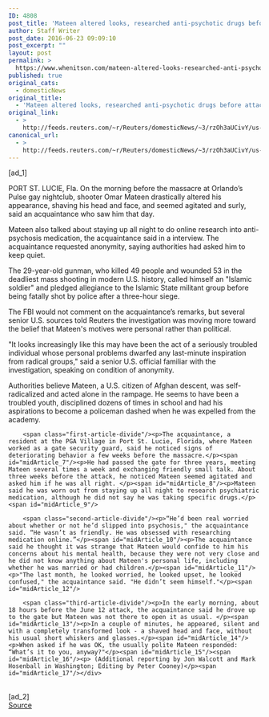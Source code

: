 ```yaml
---
ID: 4808
post_title: 'Mateen altered looks, researched anti-psychotic drugs before attack: acquaintance'
author: Staff Writer
post_date: 2016-06-23 09:09:10
post_excerpt: ""
layout: post
permalink: >
  https://www.whenitson.com/mateen-altered-looks-researched-anti-psychotic-drugs-before-attack-acquaintance/
published: true
original_cats:
  - domesticNews
original_title:
  - 'Mateen altered looks, researched anti-psychotic drugs before attack: acquaintance'
original_link:
  - >
    http://feeds.reuters.com/~r/Reuters/domesticNews/~3/rzOh3aUCivY/us-florida-shooting-mateen-idUSKCN0Z82LH
canonical_url:
  - >
    http://feeds.reuters.com/~r/Reuters/domesticNews/~3/rzOh3aUCivY/us-florida-shooting-mateen-idUSKCN0Z82LH
---
```

 [ad_1]
<br><div id="articleText">
<span id="midArticle_start"/>

<span id="midArticle_0"/><span class="focusParagraph" readability="9"><p><span class="articleLocation">PORT ST. LUCIE, Fla.</span> On the morning before the massacre at Orlando’s Pulse gay nightclub, shooter Omar Mateen drastically altered his appearance, shaving his head and face, and seemed agitated and surly, said an acquaintance who saw him that day.</p></span><span id="midArticle_1"/><p>Mateen also talked about staying up all night to do online research into anti-psychosis medication, the acquaintance said in a interview. The acquaintance requested anonymity, saying authorities had asked him to keep quiet.</p><span id="midArticle_2"/><p>The 29-year-old gunman, who killed 49 people and wounded 53 in the deadliest mass shooting in modern U.S. history, called himself an "Islamic soldier" and pledged allegiance to the Islamic State militant group before being fatally shot by police after a three-hour siege.    </p><span id="midArticle_3"/><p>The FBI would not comment on the acquaintance’s remarks, but several senior U.S. sources told Reuters the investigation was moving more toward the belief that Mateen's motives were personal rather than political.</p><span id="midArticle_4"/><p>"It looks increasingly like this may have been the act of a seriously troubled individual whose personal problems dwarfed any last-minute inspiration from radical groups," said a senior U.S. official familiar with the investigation, speaking on condition of anonymity.</p><span id="midArticle_5"/><p>Authorities believe Mateen, a U.S. citizen of Afghan descent, was self-radicalized and acted alone in the rampage. He seems to have been a troubled youth, disciplined dozens of times in school and had his aspirations to become a policeman dashed when he was expelled from the academy.       </p><span id="midArticle_6"/>
        
        <span class="first-article-divide"/><p>The acquaintance, a resident at the PGA Village in Port St. Lucie, Florida, where Mateen worked as a gate security guard, said he noticed signs of deteriorating behavior a few weeks before the massacre.</p><span id="midArticle_7"/><p>He had passed the gate for three years, meeting Mateen several times a week and exchanging friendly small talk. About three weeks before the attack, he noticed Mateen seemed agitated and asked him if he was all right. </p><span id="midArticle_8"/><p>Mateen said he was worn out from staying up all night to research psychiatric medication, although he did not say he was taking specific drugs.</p><span id="midArticle_9"/>
        
        <span class="second-article-divide"/><p>“He’d been real worried about whether or not he’d slipped into psychosis," the acquaintance said. “He wasn’t as friendly. He was obsessed with researching medication online.”</p><span id="midArticle_10"/><p>The acquaintance said he thought it was strange that Mateen would confide to him his concerns about his mental health, because they were not very close and he did not know anything about Mateen's personal life, including whether he was married or had children.</p><span id="midArticle_11"/><p>"The last month, he looked worried, he looked upset, he looked confused," the acquaintance said. "He didn’t seem himself."</p><span id="midArticle_12"/>
        
        <span class="third-article-divide"/><p>In the early morning, about 18 hours before the June 12 attack, the acquaintance said he drove up to the gate but Mateen was not there to open it as usual. </p><span id="midArticle_13"/><p>In a couple of minutes, he appeared, silent and with a completely transformed look - a shaved head and face, without his usual short whiskers and glasses.</p><span id="midArticle_14"/><p>When asked if he was OK, the usually polite Mateen responded: “What’s it to you, anyway?"</p><span id="midArticle_15"/><span id="midArticle_16"/><p> (Additional reporting by Jon Walcott and Mark Hosenball in Washington; Editing by Peter Cooney)</p><span id="midArticle_17"/></div>
<br>[ad_2]
<br><a href="http://feeds.reuters.com/~r/Reuters/domesticNews/~3/rzOh3aUCivY/us-florida-shooting-mateen-idUSKCN0Z82LH">Source </a>